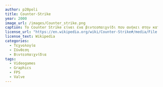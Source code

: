 ```yaml
---
author: p20poli
title: Counter-Strike
year: 2000
image_url: /images/Counter_strike.png
caption: Το Counter Strike είναι ένα βιντεοπαιχνίδι που ανήκει στην κατηγορία των fps(first person shooter) όπου βγήκε το 2000 από την εταιρία Valve.
license_url: "https://en.wikipedia.org/wiki/Counter-Strike#/media/File:Counter-Strike_Logo.png" 
license_text: Wikipedia
categories:
  - Τεχνολογία
  - Σύνθεση
  - Βιντεοπαιχνίδια
tags:
  - Videogames
  - Graphics
  - FPS
  - Valve
---
```

